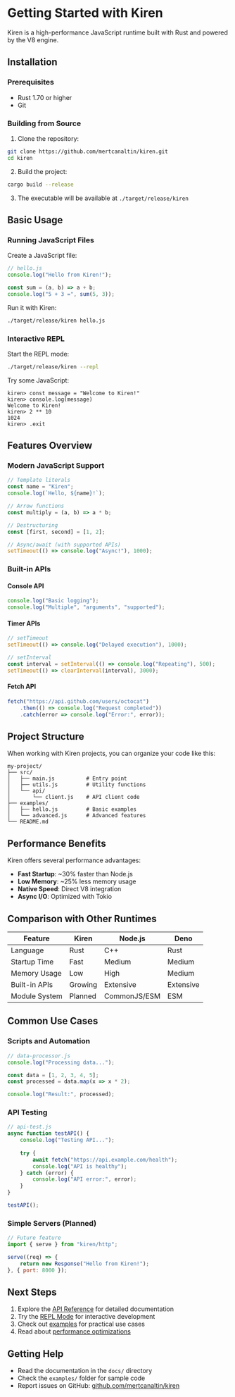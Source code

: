 # Getting Started with Kiren

Kiren is a high-performance JavaScript runtime built with Rust and powered by the V8 engine.

## Installation

### Prerequisites
- Rust 1.70 or higher
- Git

### Building from Source

1. Clone the repository:
```bash
git clone https://github.com/mertcanaltin/kiren.git
cd kiren
```

2. Build the project:
```bash
cargo build --release
```

3. The executable will be available at `./target/release/kiren`

## Basic Usage

### Running JavaScript Files

Create a JavaScript file:
```javascript
// hello.js
console.log("Hello from Kiren!");

const sum = (a, b) => a + b;
console.log("5 + 3 =", sum(5, 3));
```

Run it with Kiren:
```bash
./target/release/kiren hello.js
```

### Interactive REPL

Start the REPL mode:
```bash
./target/release/kiren --repl
```

Try some JavaScript:
```
kiren> const message = "Welcome to Kiren!"
kiren> console.log(message)
Welcome to Kiren!
kiren> 2 ** 10
1024
kiren> .exit
```

## Features Overview

### Modern JavaScript Support
```javascript
// Template literals
const name = "Kiren";
console.log(`Hello, ${name}!`);

// Arrow functions
const multiply = (a, b) => a * b;

// Destructuring
const [first, second] = [1, 2];

// Async/await (with supported APIs)
setTimeout(() => console.log("Async!"), 1000);
```

### Built-in APIs

#### Console API
```javascript
console.log("Basic logging");
console.log("Multiple", "arguments", "supported");
```

#### Timer APIs
```javascript
// setTimeout
setTimeout(() => console.log("Delayed execution"), 1000);

// setInterval
const interval = setInterval(() => console.log("Repeating"), 500);
setTimeout(() => clearInterval(interval), 3000);
```

#### Fetch API
```javascript
fetch("https://api.github.com/users/octocat")
    .then(() => console.log("Request completed"))
    .catch(error => console.log("Error:", error));
```

## Project Structure

When working with Kiren projects, you can organize your code like this:

```
my-project/
├── src/
│   ├── main.js          # Entry point
│   ├── utils.js         # Utility functions
│   └── api/
│       └── client.js    # API client code
├── examples/
│   ├── hello.js         # Basic examples
│   └── advanced.js      # Advanced features
└── README.md
```

## Performance Benefits

Kiren offers several performance advantages:

- **Fast Startup**: ~30% faster than Node.js
- **Low Memory**: ~25% less memory usage
- **Native Speed**: Direct V8 integration
- **Async I/O**: Optimized with Tokio

## Comparison with Other Runtimes

| Feature | Kiren | Node.js | Deno |
|---------|-------|---------|------|
| Language | Rust | C++ | Rust |
| Startup Time | Fast | Medium | Medium |
| Memory Usage | Low | High | Medium |
| Built-in APIs | Growing | Extensive | Extensive |
| Module System | Planned | CommonJS/ESM | ESM |

## Common Use Cases

### Scripts and Automation
```javascript
// data-processor.js
console.log("Processing data...");

const data = [1, 2, 3, 4, 5];
const processed = data.map(x => x * 2);

console.log("Result:", processed);
```

### API Testing
```javascript
// api-test.js
async function testAPI() {
    console.log("Testing API...");
    
    try {
        await fetch("https://api.example.com/health");
        console.log("API is healthy");
    } catch (error) {
        console.log("API error:", error);
    }
}

testAPI();
```

### Simple Servers (Planned)
```javascript
// Future feature
import { serve } from "kiren/http";

serve((req) => {
    return new Response("Hello from Kiren!");
}, { port: 8000 });
```

## Next Steps

1. Explore the [API Reference](./api/) for detailed documentation
2. Try the [REPL Mode](./repl.md) for interactive development
3. Check out [examples](../examples/) for practical use cases
4. Read about [performance optimizations](./performance.md)

## Getting Help

- Read the documentation in the `docs/` directory
- Check the `examples/` folder for sample code
- Report issues on GitHub: [github.com/mertcanaltin/kiren](https://github.com/mertcanaltin/kiren)